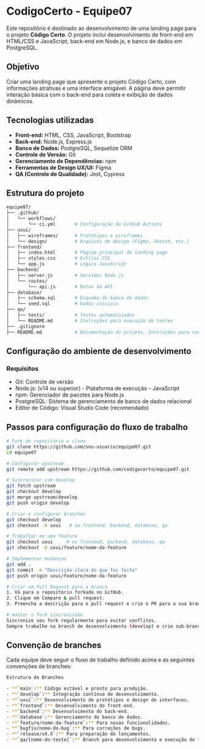 # CodigoCerto - Equipe07

Este repositório é destinado ao desenvolvimento de uma landing page para o projeto **Código Certo**. O projeto inclui desenvolvimento de front-end em HTML/CSS e JavaScript, back-end em Node.js, e banco de dados em PostgreSQL.

## Objetivo

Criar uma landing page que apresente o projeto Código Certo, com informações atrativas e uma interface amigável. A página deve permitir interação básica com o back-end para coleta e exibição de dados dinâmicos.

## Tecnologias utilizadas

- **Front-end:** HTML, CSS, JavaScript, Bootstrap
- **Back-end:** Node.js, Express.js
- **Banco de Dados:** PostgreSQL, Sequelize ORM
- **Controle de Versão:** Git
- **Gerenciamento de Dependências:** npm
- **Ferramentas de Design UX/UI:** Figma
- **QA (Controle de Qualidade):** Jest, Cypress

## Estrutura do projeto

```bash
equipe07/
├── .github/
│   └── workflows/
│       └── ci.yml       # Configuração do GitHub Actions
├── uxui/
│   ├── wireframes/      # Protótipos e wireframes
│   └── design/          # Arquivos de design (Figma, Sketch, etc.)
├── frontend/
│   ├── index.html       # Página principal da landing page
│   ├── styles.css       # Estilos CSS
│   └── app.js           # Lógica JavaScript
├── backend/
│   ├── server.js        # Servidor Node.js
│   └── routes/
│       └── api.js       # Rotas da API
├── database/
│   ├── schema.sql       # Esquema do banco de dados
│   └── seed.sql         # Dados iniciais
├── qa/
│   ├── tests/           # Testes automatizados
│   └── README.md        # Instruções para execução de testes
├── .gitignore
├── README.md            # Documentação do projeto, Instruções para contribuição e Convenção de branches
```
## Configuração do ambiente de desenvolvimento
### Requisitos
- Git: Controle de versão
- Node.js: (v14 ou superior) - Plataforma de execução - JavaScript
- npm: Gerenciador de pacotes para Node.js
- PostgreSQL: Sistema de gerenciamento de banco de dados relacional
- Editor de Código: Visual Studio Code (recomendado)
## Passos para configuração do fluxo de trabalho
```bash
# Fork do repositório e clone
git clone https://github.com/seu-usuario/equipe07.git
cd equipe07

# Configurar upstream
git remote add upstream https://github.com/codigocerto/equipe07.git

# Sincronizar com develop
git fetch upstream
git checkout develop
git merge upstream/develop
git push origin develop

# Criar e configurar branches
git checkout develop
git checkout -b uxui   # ou frontend, backend, database, qa

# Trabalhar em uma feature
git checkout uxui     # ou frontend, backend, database, qa
git checkout -b uxui/feature/nome-da-feature

# Implementar mudanças
git add .
git commit -m "Descrição clara do que foi feito"
git push origin uxui/feature/nome-da-feature

# Criar um Pull Request para a branch
1. Vá para o repositório forkado no GitHub.
2. Clique em Compare & pull request.
3. Preencha a descrição para o pull request e crie o PR para a sua branch (frontend, backend, database ...) no repositório principal.

# manter o fork sincronizado
Sincronize seu fork regularmente para evitar conflitos.
Sempre trabalhe na branch de desenvolvimento (develop) e crie sub-branches para features específicas.
```
## Convenção de branches
Cada equipe deve seguir o fluxo de trabalho definido acima e as seguintes convenções de branches:

```bash
Estrutura de Branches

- **`main`:** Código estável e pronto para produção.
- **`develop`:** Integração contínua de desenvolvimento.
- **`uxui`:** Desenvolvimento de protótipos e design de interfaces.
- **`frontend`:** Desenvolvimento do front-end.
- **`backend`:** Desenvolvimento do back-end.
- **`database`:** Gerenciamento do banco de dados.
- **`feature/nome-da-feature`:** Para novas funcionalidades.
- **`bugfix/nome-do-bug`:** Para correções de bugs.
- **`release/vX.X`:** Para preparação de lançamentos.
- **`qa/[nome-do-teste]`:** Branch para desenvolvimento e execução de testes automatizados.

